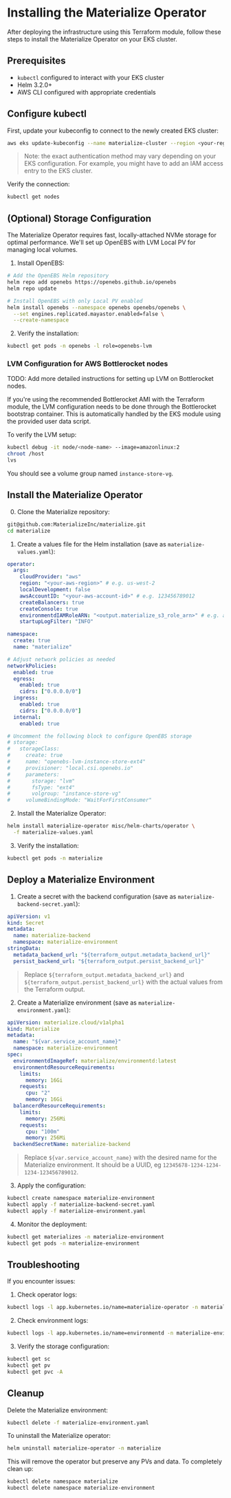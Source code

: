 # Installing the Materialize Operator

After deploying the infrastructure using this Terraform module, follow these steps to install the Materialize Operator on your EKS cluster.

## Prerequisites

- `kubectl` configured to interact with your EKS cluster
- Helm 3.2.0+
- AWS CLI configured with appropriate credentials

## Configure kubectl

First, update your kubeconfig to connect to the newly created EKS cluster:

```bash
aws eks update-kubeconfig --name materialize-cluster --region <your-region>
```

> Note: the exact authentication method may vary depending on your EKS configuration. For example, you might have to add an IAM access entry to the EKS cluster.

Verify the connection:

```bash
kubectl get nodes
```

## (Optional) Storage Configuration

The Materialize Operator requires fast, locally-attached NVMe storage for optimal performance. We'll set up OpenEBS with LVM Local PV for managing local volumes.

1. Install OpenEBS:
```bash
# Add the OpenEBS Helm repository
helm repo add openebs https://openebs.github.io/openebs
helm repo update

# Install OpenEBS with only Local PV enabled
helm install openebs --namespace openebs openebs/openebs \
  --set engines.replicated.mayastor.enabled=false \
  --create-namespace
```

2. Verify the installation:
```bash
kubectl get pods -n openebs -l role=openebs-lvm
```

### LVM Configuration for AWS Bottlerocket nodes

TODO: Add more detailed instructions for setting up LVM on Bottlerocket nodes.

If you're using the recommended Bottlerocket AMI with the Terraform module, the LVM configuration needs to be done through the Bottlerocket bootstrap container. This is automatically handled by the EKS module using the provided user data script.

To verify the LVM setup:
```bash
kubectl debug -it node/<node-name> --image=amazonlinux:2
chroot /host
lvs
```

You should see a volume group named `instance-store-vg`.

## Install the Materialize Operator

0. Clone the Materialize repository:
```bash
git@github.com:MaterializeInc/materialize.git
cd materialize
```

1. Create a values file for the Helm installation (save as `materialize-values.yaml`):
```yaml
operator:
  args:
    cloudProvider: "aws"
    region: "<your-aws-region>" # e.g. us-west-2
    localDevelopment: false
    awsAccountID: "<your-aws-account-id>" # e.g. 123456789012
    createBalancers: true
    createConsole: true
    environmentdIAMRoleARN: "<output.materialize_s3_role_arn>" # e.g. arn:aws:iam::123456789012:role/materialize-s3-role
    startupLogFilter: "INFO"

namespace:
  create: true
  name: "materialize"

# Adjust network policies as needed
networkPolicies:
  enabled: true
  egress:
    enabled: true
    cidrs: ["0.0.0.0/0"]
  ingress:
    enabled: true
    cidrs: ["0.0.0.0/0"]
  internal:
    enabled: true

# Uncomment the following block to configure OpenEBS storage
# storage:
#   storageClass:
#     create: true
#     name: "openebs-lvm-instance-store-ext4"
#     provisioner: "local.csi.openebs.io"
#     parameters:
#       storage: "lvm"
#       fsType: "ext4"
#       volgroup: "instance-store-vg"
#     volumeBindingMode: "WaitForFirstConsumer"
```

2. Install the Materialize Operator:
```bash
helm install materialize-operator misc/helm-charts/operator \
  -f materialize-values.yaml
```

3. Verify the installation:
```bash
kubectl get pods -n materialize
```

## Deploy a Materialize Environment

1. Create a secret with the backend configuration (save as `materialize-backend-secret.yaml`):
```yaml
apiVersion: v1
kind: Secret
metadata:
  name: materialize-backend
  namespace: materialize-environment
stringData:
  metadata_backend_url: "${terraform_output.metadata_backend_url}"
  persist_backend_url: "${terraform_output.persist_backend_url}"
```

> Replace `${terraform_output.metadata_backend_url}` and `${terraform_output.persist_backend_url}` with the actual values from the Terraform output.

2. Create a Materialize environment (save as `materialize-environment.yaml`):
```yaml
apiVersion: materialize.cloud/v1alpha1
kind: Materialize
metadata:
  name: "${var.service_account_name}"
  namespace: materialize-environment
spec:
  environmentdImageRef: materialize/environmentd:latest
  environmentdResourceRequirements:
    limits:
      memory: 16Gi
    requests:
      cpu: "2"
      memory: 16Gi
  balancerdResourceRequirements:
    limits:
      memory: 256Mi
    requests:
      cpu: "100m"
      memory: 256Mi
  backendSecretName: materialize-backend
```

> Replace `${var.service_account_name}` with the desired name for the Materialize environment. It should be a UUID, eg `12345678-1234-1234-1234-123456789012`.

3. Apply the configuration:
```bash
kubectl create namespace materialize-environment
kubectl apply -f materialize-backend-secret.yaml
kubectl apply -f materialize-environment.yaml
```

4. Monitor the deployment:
```bash
kubectl get materializes -n materialize-environment
kubectl get pods -n materialize-environment
```

## Troubleshooting

If you encounter issues:

1. Check operator logs:
```bash
kubectl logs -l app.kubernetes.io/name=materialize-operator -n materialize
```

2. Check environment logs:
```bash
kubectl logs -l app.kubernetes.io/name=environmentd -n materialize-environment
```

3. Verify the storage configuration:
```bash
kubectl get sc
kubectl get pv
kubectl get pvc -A
```

## Cleanup

Delete the Materialize environment:
```bash
kubectl delete -f materialize-environment.yaml
```

To uninstall the Materialize operator:
```bash
helm uninstall materialize-operator -n materialize
```

This will remove the operator but preserve any PVs and data. To completely clean up:
```bash
kubectl delete namespace materialize
kubectl delete namespace materialize-environment
```
